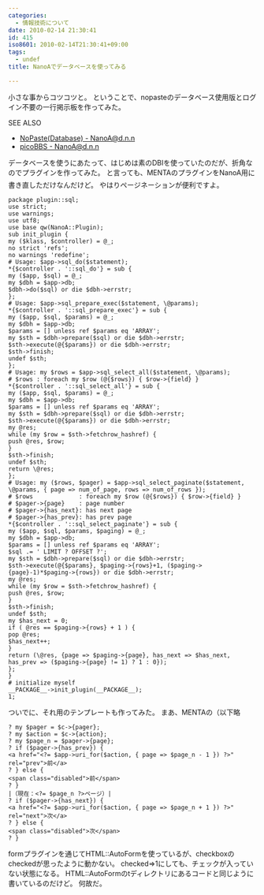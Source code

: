 ```yaml
---
categories:
  - 情報技術について
date: 2010-02-14 21:30:41
id: 415
iso8601: 2010-02-14T21:30:41+09:00
tags:
  - undef
title: NanoAでデータベースを使ってみる

---
```


小さな事からコツコツと。
ということで、nopasteのデータベース使用版とログイン不要の一行掲示板を作ってみた。
<div>
<p>SEE ALSO</p>
<ul>
<li><a href="http://www.nishimiyahara.net" target="_blank">NoPaste(Database) - NanoA@d.n.n</a></li>
<li><a href="http://www.nishimiyahara.net" target="_blank">picoBBS - NanoA@d.n.n</a></li>
</ul>
</div>


データベースを使うにあたって、はじめは素のDBIを使っていたのだが、折角なのでプラグインを作ってみた。
&#133;と言っても、MENTAのプラグインをNanoA用に書き直しただけなんだけど。
やはりページネーションが便利ですよ。
<pre><code>package plugin::sql;
use strict;
use warnings;
use utf8;
use base qw(NanoA::Plugin);
sub init_plugin {
my (&#36;klass, &#36;controller) = @_;
no strict 'refs';
no warnings 'redefine';
# Usage: &#36;app-&#62;sql_do(&#36;statement);
*{&#36;controller . '::sql_do'} = sub {
my (&#36;app, &#36;sql) = @_;
my &#36;dbh = &#36;app-&#62;db;
&#36;dbh-&#62;do(&#36;sql) or die &#36;dbh-&#62;errstr;
};
# Usage: &#36;app-&#62;sql_prepare_exec(&#36;statement, \@params);
*{&#36;controller . '::sql_prepare_exec'} = sub {
my (&#36;app, &#36;sql, &#36;params) = @_;
my &#36;dbh = &#36;app-&#62;db;
&#36;params = [] unless ref &#36;params eq 'ARRAY';
my &#36;sth = &#36;dbh-&#62;prepare(&#36;sql) or die &#36;dbh-&#62;errstr;
&#36;sth-&#62;execute(@{&#36;params}) or die &#36;dbh-&#62;errstr;
&#36;sth-&#62;finish;
undef &#36;sth;
};
# Usage: my &#36;rows = &#36;app-&#62;sql_select_all(&#36;statement, \@params);
# &#36;rows : foreach my &#36;row (@{&#36;rows}) { &#36;row-&#62;{field} }
*{&#36;controller . '::sql_select_all'} = sub {
my (&#36;app, &#36;sql, &#36;params) = @_;
my &#36;dbh = &#36;app-&#62;db;
&#36;params = [] unless ref &#36;params eq 'ARRAY';
my &#36;sth = &#36;dbh-&#62;prepare(&#36;sql) or die &#36;dbh-&#62;errstr;
&#36;sth-&#62;execute(@{&#36;params}) or die &#36;dbh-&#62;errstr;
my @res;
while (my &#36;row = &#36;sth-&#62;fetchrow_hashref) {
push @res, &#36;row;
}
&#36;sth-&#62;finish;
undef &#36;sth;
return \@res;
};
# Usage: my (&#36;rows, &#36;pager) = &#36;app-&#62;sql_select_paginate(&#36;statement, \@params, { page =&#62; num_of_page, rows =&#62; num_of_rows });
# &#36;rows             : foreach my &#36;row (@{&#36;rows}) { &#36;row-&#62;{field} }
# &#36;pager-&#62;{page}    : page number
# &#36;pager-&#62;{has_next}: has next page
# &#36;pager-&#62;{has_prev}: has prev page
*{&#36;controller . '::sql_select_paginate'} = sub {
my (&#36;app, &#36;sql, &#36;params, &#36;paging) = @_;
my &#36;dbh = &#36;app-&#62;db;
&#36;params = [] unless ref &#36;params eq 'ARRAY';
&#36;sql .= ' LIMIT ? OFFSET ?';
my &#36;sth = &#36;dbh-&#62;prepare(&#36;sql) or die &#36;dbh-&#62;errstr;
&#36;sth-&#62;execute(@{&#36;params}, &#36;paging-&#62;{rows}+1, (&#36;paging-&#62;{page}-1)*&#36;paging-&#62;{rows}) or die &#36;dbh-&#62;errstr;
my @res;
while (my &#36;row = &#36;sth-&#62;fetchrow_hashref) {
push @res, &#36;row;
}
&#36;sth-&#62;finish;
undef &#36;sth;
my &#36;has_next = 0;
if ( @res == &#36;paging-&#62;{rows} + 1 ) {
pop @res;
&#36;has_next++;
}
return (\@res, {page =&#62; &#36;paging-&#62;{page}, has_next =&#62; &#36;has_next, has_prev =&#62; (&#36;paging-&#62;{page} != 1) ? 1 : 0});
};
}
# initialize myself
__PACKAGE__-&#62;init_plugin(__PACKAGE__);
1;</code></pre>
ついでに、それ用のテンプレートも作ってみた。
まあ、MENTAの（以下略
<pre><code>? my &#36;pager = &#36;c-&gt;{pager};
? my &#36;action = &#36;c-&gt;{action};
? my &#36;page_n = &#36;pager-&gt;{page};
? if (&#36;pager-&gt;{has_prev}) {
&lt;a href=&quot;&lt;?= &#36;app-&gt;uri_for(&#36;action, { page =&gt; &#36;page_n - 1 }) ?&gt;&quot; rel=&quot;prev&quot;&gt;前&lt;/a&gt;
? } else {
&lt;span class=&quot;disabled&quot;&gt;前&lt;/span&gt;
? }
|（現在：&lt;?= &#36;page_n ?&gt;ページ）|
? if (&#36;pager-&gt;{has_next}) {
&lt;a href=&quot;&lt;?= &#36;app-&gt;uri_for(&#36;action, { page =&gt; &#36;page_n + 1 }) ?&gt;&quot; rel=&quot;next&quot;&gt;次&lt;/a&gt;
? } else {
&lt;span class=&quot;disabled&quot;&gt;次&lt;/span&gt;
? }</code></pre>
formプラグインを通じてHTML::AutoFormを使っているが、checkboxのcheckedが思ったように動かない。
checked=>1にしても、チェックが入っていない状態になる。
HTML::AutoFormのtディレクトリにあるコードと同じように書いているのだけど。
何故だ&#133;。
    	